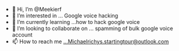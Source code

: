 - 👋 Hi, I’m @Meekierf
- 👀 I’m interested in ... Google voice hacking 
- 🌱 I’m currently learning ...how to hack google voice 
- 💞️ I’m looking to collaborate on ... spamming of bulk google voice account 
- 📫 How to reach me ...Michaelrichys.startingtour@outlook.com

<!---
Meekierf/Meekierf is a ✨ special ✨ repository because its `README.md` (this file) appears on your GitHub profile.
You can click the Preview link to take a look at your changes.
--->
